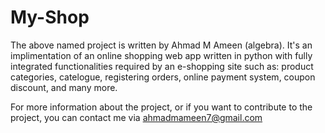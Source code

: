 # My-Shop

The above named project is written by Ahmad M Ameen (algebra). It's an implimentation of an online shopping web app written in python with fully integrated functionalities required by an e-shopping site such as: product categories, catelogue, registering orders, online payment system, coupon discount, and many more.

For more information about the project, or if you want to contribute to the project, you can contact me via ahmadmameen7@gmail.com
